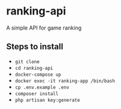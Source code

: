 # ranking-api
A simple API for game ranking

## Steps to install

- `git clone`
- `cd ranking-api`
- `docker-compose up`
- `docker exec -it ranking-app /bin/bash`
- `cp .env.example .env`
- `composer install`
- `php artisan key:generate`


